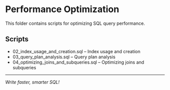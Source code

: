 # Performance Optimization

This folder contains scripts for optimizing SQL query performance.

## Scripts
- 02_index_usage_and_creation.sql – Index usage and creation
- 03_query_plan_analysis.sql – Query plan analysis
- 04_optimizing_joins_and_subqueries.sql – Optimizing joins and subqueries

---

*Write faster, smarter SQL!*
